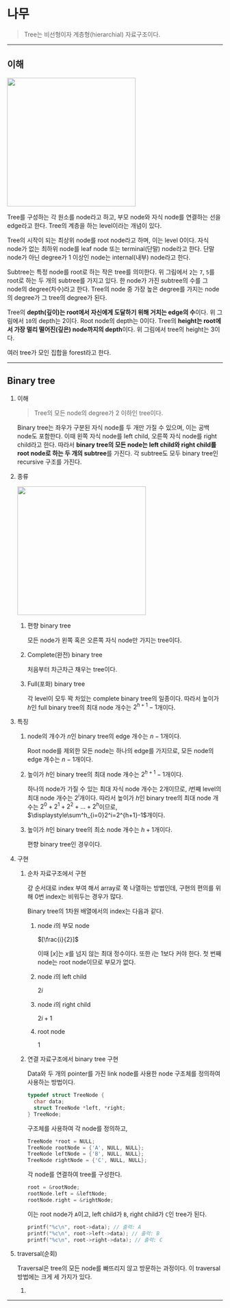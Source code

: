 # 나무

> Tree는 비선형이자 계층형(hierarchial) 자료구조이다.

---

## 이해

<img src="https://github.com/user-attachments/assets/c9339bd1-6b99-4f96-bcdb-e697d8f9b8ce" height="300"/>

Tree를 구성하는 각 원소를 node라고 하고, 부모 node와 자식 node를 연결하는 선을 edge라고 한다. Tree의 계층을 하는 level이라는 개념이 있다.

Tree의 시작이 되는 최상위 node를 root node라고 하며, 이는 level 0이다. 자식 node가 없는 최하위 node를 leaf node 또는 terminal(단말) node라고 한다. 단말 node가 아닌 degree가 1 이상인 node는 internal(내부) node라고 한다.

Subtree는 특정 node를 root로 하는 작은 tree를 의미한다. 위 그림에서 `2`는 `7`, `5`를 root로 하는 두 개의 subtree를 가지고 있다. 한 node가 가진 subtree의 수를 그 node의 degree(차수)라고 한다. Tree의 node 중 가장 높은 degree를 가지는 node의 degree가 그 tree의 degree가 된다.

Tree의 **depth(깊이)는 root에서 자신에게 도달하기 위해 거치는 edge의 수**이다. 위 그림에서 `10`의 depth는 2이다. Root node의 depth는 0이다. Tree의 **height는 root에서 가장 멀리 떨어진(깊은) node까지의 depth**이다. 위 그림에서 tree의 height는 3이다.

여러 tree가 모인 집합을 forest라고 한다.

---

## Binary tree

1. 이해

   > Tree의 모든 node의 degree가 2 이하인 tree이다.

   Binary tree는 좌우가 구분된 자식 node를 두 개만 가질 수 있으며, 이는 공백 node도 포함한다. 이때 왼쪽 자식 node를 left child, 오른쪽 자식 node를 right child라고 한다. 따라서 **binary tree의 모든 node는 left child와 right child를 root node로 하는 두 개의 subtree**를 가진다. 각 subtree도 모두 binary tree인 recursive 구조를 가진다.

2. 종류

     <img src="https://github.com/user-attachments/assets/0bf64ffe-ae3b-48ca-a379-5f93f98da7e6" height="300"/>

   1. 편향 binary tree

      모든 node가 왼쪽 혹은 오른쪽 자식 node만 가지는 tree이다.

   2. Complete(완전) binary tree

      처음부터 차근차근 채우는 tree이다.

   3. Full(포화) binary tree

      각 level이 모두 꽉 차있는 complete binary tree의 일종이다. 따라서 높이가 $h$인 full binary tree의 최대 node 개수는 $2^{h+1}-1$개이다.

3. 특징

   1. node의 개수가 $n$인 binary tree의 edge 개수는 $n-1$개이다.

      Root node를 제외한 모든 node는 하나의 edge를 가지므로, 모든 node의 edge 개수는 $n-1$개이다.

   2. 높이가 $h$인 binary tree의 최대 node 개수는 $2^{h+1}-1$개이다.

      하나의 node가 가질 수 있는 최대 자식 node 개수는 2개이므로, $i$번째 level의 최대 node 개수는 $2^i$개이다. 따라서 높이가 $h$인 binary tree의 최대 node 개수는 $2^0+2^1+2^2+...+2^h$이므로, $\displaystyle\sum^h_{i=0}2^i=2^{h+1}-1$개이다.

   3. 높이가 $h$인 binary tree의 최소 node 개수는 $h+1$개이다.

      편향 binary tree인 경우이다.

4. 구현

   1. 순차 자료구조에서 구현

      걍 순서대로 index 부여 해서 array로 쭉 나열하는 방법인데, 구현의 편의를 위해 0번 index는 비워두는 경우가 많다.

      Binary tree의 1차원 배열에서의 index는 다음과 같다.

      1. node $i$의 부모 node

         $[\frac{i}{2}]$

         이때 $[x]$는 $x$를 넘지 않는 최대 정수이다. 또한 $i$는 1보다 커야 한다. 첫 번째 node는 root node이므로 부모가 없다.

      2. node $i$의 left child

         $2i$

      3. node $i$의 right child

         $2i+1$

      4. root node

         $1$

   2. 연결 자료구조에서 binary tree 구현

      Data와 두 개의 pointer를 가진 link node를 사용한 node 구조체를 정의하여 사용하는 방법이다.

      ```c
      typedef struct TreeNode {
        char data;
        struct TreeNode *left, *right;
      } TreeNode;
      ```

      구조체를 사용하여 각 node를 정의하고,

      ```c
      TreeNode *root = NULL;
      TreeNode rootNode = {'A', NULL, NULL};
      TreeNode leftNode = {'B', NULL, NULL};
      TreeNode rightNode = {'C', NULL, NULL};
      ```

      각 node를 연결하여 tree를 구성한다.

      ```c
      root = &rootNode;
      rootNode.left = &leftNode;
      rootNode.right = &rightNode;
      ```

      이는 root node가 `A`이고, left child가 `B`, right child가 `C`인 tree가 된다.

      ```c
      printf("%c\n", root->data); // 출력: A
      printf("%c\n", root->left->data); // 출력: B
      printf("%c\n", root->right->data); // 출력: C
      ```

5. traversal(순회)

   Traversal은 tree의 모든 node를 빠뜨리지 않고 방문하는 과정이다. 이 traversal 방법에는 크게 세 가지가 있다.

   1.

---
